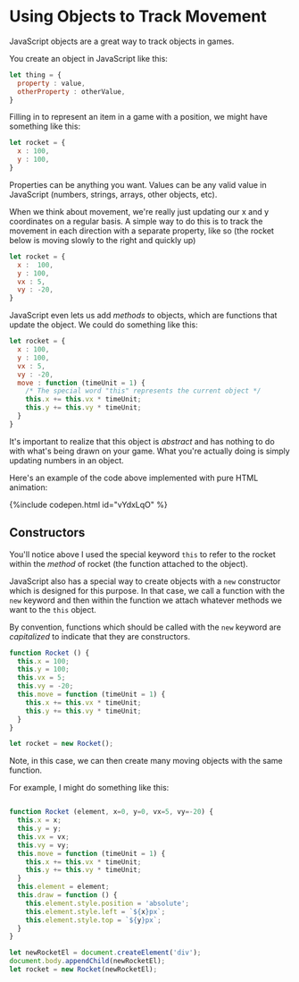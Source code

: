 # Using Objects to Track Movement

JavaScript objects are a great way to track objects in games. 

You create an object in JavaScript like this:

```javascript
let thing = {
  property : value,
  otherProperty : otherValue,
}
```

Filling in to represent an item in a game with a position, we might have something like this:

```javascript
let rocket = {
  x : 100,
  y : 100,
}
```

Properties can be anything you want. Values can be any valid value in JavaScript (numbers, strings, arrays, other objects, etc).

When we think about movement, we're really just updating our x and y coordinates on a regular basis. A simple way to do this is to track the movement in each direction with a separate property, like so (the rocket below is moving slowly to the right and quickly up)

```javascript
let rocket = {
  x :  100,
  y : 100,
  vx : 5,
  vy : -20,
}
```

JavaScript even lets us add *methods* to objects, which are functions that update the object. We could do something like this:

```javascript
let rocket = {
  x : 100,
  y : 100,
  vx : 5,
  vy : -20,
  move : function (timeUnit = 1) {
    /* The special word "this" represents the current object */
    this.x += this.vx * timeUnit;
    this.y += this.vy * timeUnit;
  }  
}
```

It's important to realize that this object is *abstract* and has nothing to do with what's being drawn on your game. What you're actually doing is simply updating numbers in an object.

Here's an example of the code above implemented with pure HTML animation:

{%include codepen.html id="vYdxLqO" %}

## Constructors

You'll notice above I used the special keyword `this` to refer to the rocket within the *method* of rocket (the function attached to the object). 

JavaScript also has a special way to create objects with a `new` constructor which is designed for this purpose. In that case, we call a function with the `new` keyword and then within the function we attach whatever methods we want to the `this` object.

By convention, functions which should be called with the `new` keyword are *capitalized* to indicate that they are constructors.

```javascript
function Rocket () {
  this.x = 100;
  this.y = 100;
  this.vx = 5;
  this.vy = -20;
  this.move = function (timeUnit = 1) {    
    this.x += this.vx * timeUnit;
    this.y += this.vy * timeUnit;
  }  
}

let rocket = new Rocket();
```

Note, in this case, we can then create many moving objects with the same function.

For example, I might do something like this:

```javascript

function Rocket (element, x=0, y=0, vx=5, vy=-20) {
  this.x = x;
  this.y = y;
  this.vx = vx;
  this.vy = vy;
  this.move = function (timeUnit = 1) {    
    this.x += this.vx * timeUnit;
    this.y += this.vy * timeUnit;
  }
  this.element = element;
  this.draw = function () {
    this.element.style.position = 'absolute';
    this.element.style.left = `${x}px`;
    this.element.style.top = `${y}px`;
  }
}

let newRocketEl = document.createElement('div');
document.body.appendChild(newRocketEl);
let rocket = new Rocket(newRocketEl);

```
